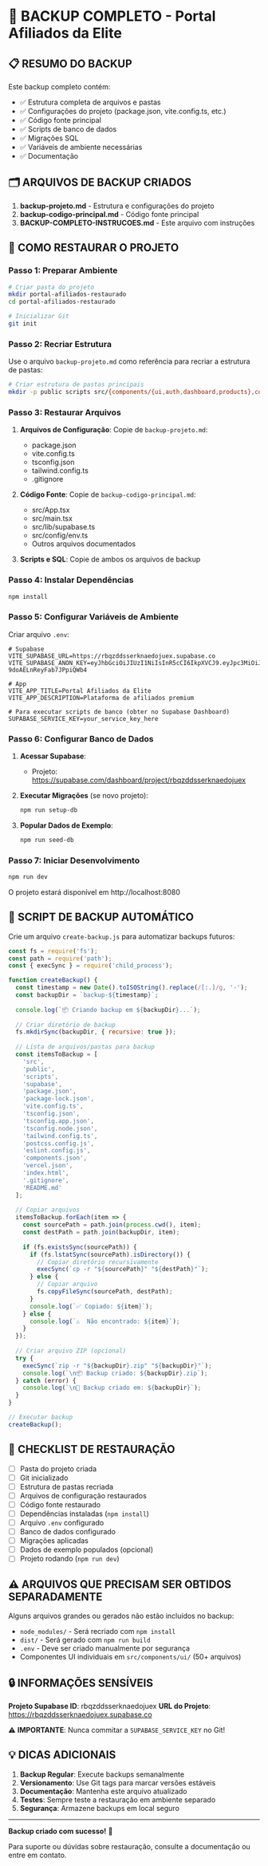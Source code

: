 # 🔐 BACKUP COMPLETO - Portal Afiliados da Elite

## 📋 RESUMO DO BACKUP

Este backup completo contém:
- ✅ Estrutura completa de arquivos e pastas
- ✅ Configurações do projeto (package.json, vite.config.ts, etc.)
- ✅ Código fonte principal
- ✅ Scripts de banco de dados
- ✅ Migrações SQL
- ✅ Variáveis de ambiente necessárias
- ✅ Documentação

## 🗂️ ARQUIVOS DE BACKUP CRIADOS

1. **backup-projeto.md** - Estrutura e configurações do projeto
2. **backup-codigo-principal.md** - Código fonte principal
3. **BACKUP-COMPLETO-INSTRUCOES.md** - Este arquivo com instruções

## 🚀 COMO RESTAURAR O PROJETO

### Passo 1: Preparar Ambiente
```bash
# Criar pasta do projeto
mkdir portal-afiliados-restaurado
cd portal-afiliados-restaurado

# Inicializar Git
git init
```

### Passo 2: Recriar Estrutura
Use o arquivo `backup-projeto.md` como referência para recriar a estrutura de pastas:

```bash
# Criar estrutura de pastas principais
mkdir -p public scripts src/{components/{ui,auth,dashboard,products},config,contexts,hooks,layouts,lib,pages/{dashboard},providers,services,types} supabase/migrations
```

### Passo 3: Restaurar Arquivos

1. **Arquivos de Configuração**: Copie de `backup-projeto.md`:
   - package.json
   - vite.config.ts
   - tsconfig.json
   - tailwind.config.ts
   - .gitignore

2. **Código Fonte**: Copie de `backup-codigo-principal.md`:
   - src/App.tsx
   - src/main.tsx
   - src/lib/supabase.ts
   - src/config/env.ts
   - Outros arquivos documentados

3. **Scripts e SQL**: Copie de ambos os arquivos de backup

### Passo 4: Instalar Dependências
```bash
npm install
```

### Passo 5: Configurar Variáveis de Ambiente

Criar arquivo `.env`:
```env
# Supabase
VITE_SUPABASE_URL=https://rbqzddsserknaedojuex.supabase.co
VITE_SUPABASE_ANON_KEY=eyJhbGciOiJIUzI1NiIsInR5cCI6IkpXVCJ9.eyJpc3MiOiJzdXBhYmFzZSIsInJlZiI6InJicXpkZHNzZXJrbmFlZG9qdWV4Iiwicm9sZSI6ImFub24iLCJpYXQiOjE3NDg2MjE4NjYsImV4cCI6MjA2NDE5Nzg2Nn0.HU4i2JyLdV6c3CGUp5Ww-9doAELnReyFab7JPpiQWb4

# App
VITE_APP_TITLE=Portal Afiliados da Elite
VITE_APP_DESCRIPTION=Plataforma de afiliados premium

# Para executar scripts de banco (obter no Supabase Dashboard)
SUPABASE_SERVICE_KEY=your_service_key_here
```

### Passo 6: Configurar Banco de Dados

1. **Acessar Supabase**:
   - Projeto: https://supabase.com/dashboard/project/rbqzddsserknaedojuex

2. **Executar Migrações** (se novo projeto):
   ```bash
   npm run setup-db
   ```

3. **Popular Dados de Exemplo**:
   ```bash
   npm run seed-db
   ```

### Passo 7: Iniciar Desenvolvimento
```bash
npm run dev
```

O projeto estará disponível em http://localhost:8080

## 🔧 SCRIPT DE BACKUP AUTOMÁTICO

Crie um arquivo `create-backup.js` para automatizar backups futuros:

```javascript
const fs = require('fs');
const path = require('path');
const { execSync } = require('child_process');

function createBackup() {
  const timestamp = new Date().toISOString().replace(/[:.]/g, '-');
  const backupDir = `backup-${timestamp}`;
  
  console.log(`📦 Criando backup em ${backupDir}...`);
  
  // Criar diretório de backup
  fs.mkdirSync(backupDir, { recursive: true });
  
  // Lista de arquivos/pastas para backup
  const itemsToBackup = [
    'src',
    'public',
    'scripts',
    'supabase',
    'package.json',
    'package-lock.json',
    'vite.config.ts',
    'tsconfig.json',
    'tsconfig.app.json',
    'tsconfig.node.json',
    'tailwind.config.ts',
    'postcss.config.js',
    'eslint.config.js',
    'components.json',
    'vercel.json',
    'index.html',
    '.gitignore',
    'README.md'
  ];
  
  // Copiar arquivos
  itemsToBackup.forEach(item => {
    const sourcePath = path.join(process.cwd(), item);
    const destPath = path.join(backupDir, item);
    
    if (fs.existsSync(sourcePath)) {
      if (fs.lstatSync(sourcePath).isDirectory()) {
        // Copiar diretório recursivamente
        execSync(`cp -r "${sourcePath}" "${destPath}"`);
      } else {
        // Copiar arquivo
        fs.copyFileSync(sourcePath, destPath);
      }
      console.log(`✅ Copiado: ${item}`);
    } else {
      console.log(`⚠️  Não encontrado: ${item}`);
    }
  });
  
  // Criar arquivo ZIP (opcional)
  try {
    execSync(`zip -r "${backupDir}.zip" "${backupDir}"`);
    console.log(`\n📦 Backup criado: ${backupDir}.zip`);
  } catch (error) {
    console.log(`\n📁 Backup criado em: ${backupDir}`);
  }
}

// Executar backup
createBackup();
```

## 📝 CHECKLIST DE RESTAURAÇÃO

- [ ] Pasta do projeto criada
- [ ] Git inicializado
- [ ] Estrutura de pastas recriada
- [ ] Arquivos de configuração restaurados
- [ ] Código fonte restaurado
- [ ] Dependências instaladas (`npm install`)
- [ ] Arquivo `.env` configurado
- [ ] Banco de dados configurado
- [ ] Migrações aplicadas
- [ ] Dados de exemplo populados (opcional)
- [ ] Projeto rodando (`npm run dev`)

## ⚠️ ARQUIVOS QUE PRECISAM SER OBTIDOS SEPARADAMENTE

Alguns arquivos grandes ou gerados não estão incluídos no backup:
- `node_modules/` - Será recriado com `npm install`
- `dist/` - Será gerado com `npm run build`
- `.env` - Deve ser criado manualmente por segurança
- Componentes UI individuais em `src/components/ui/` (50+ arquivos)

## 🔒 INFORMAÇÕES SENSÍVEIS

**Projeto Supabase ID**: rbqzddsserknaedojuex
**URL do Projeto**: https://rbqzddsserknaedojuex.supabase.co

⚠️ **IMPORTANTE**: Nunca commitar a `SUPABASE_SERVICE_KEY` no Git!

## 💡 DICAS ADICIONAIS

1. **Backup Regular**: Execute backups semanalmente
2. **Versionamento**: Use Git tags para marcar versões estáveis
3. **Documentação**: Mantenha este arquivo atualizado
4. **Testes**: Sempre teste a restauração em ambiente separado
5. **Segurança**: Armazene backups em local seguro

---

**Backup criado com sucesso!** 🎉

Para suporte ou dúvidas sobre restauração, consulte a documentação ou entre em contato. 